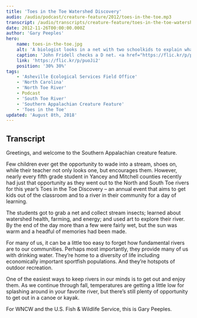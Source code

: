 ```yaml
---
title: 'Toes in the Toe Watershed Discovery'
audio: /audio/podcast/creature-feature/2012/toes-in-the-toe.mp3
transcript: /audio/transcripts/creature-feature/toes-in-the-toe-watershed-discovery.pdf
date: 2012-11-26T00:00:00.000Z
author: 'Gary Peeples'
hero:
    name: toes-in-the-toe.jpg
    alt: 'A biologist looks in a net with two schoolkids to explain what they found.'
    caption: 'John Fridell checks a D net. <a href="https://flic.kr/p/puoJi2">Photo</a> by Gary Peeples, USFWS.'
    link: 'https://flic.kr/p/puoJi2'
    position: '30% 30%'
tags:
    - 'Asheville Ecological Services Field Office'
    - 'North Carolina'
    - 'North Toe River'
    - Podcast
    - 'South Toe River'
    - 'Southern Appalachian Creature Feature'
    - 'Toes in the Toe'
updated: 'August 8th, 2018'
---
```


## Transcript

Greetings, and welcome to the Southern Appalachian creature feature.

Few children ever get the opportunity to wade into a stream, shoes on, while their teacher not only looks one, but encourages them. However, nearly every fifth grade student in Yancey and Mitchell counties recently had just that opportunity as they went out to the North and South Toe rivers for this year’s Toes in the Toe Discovery – an annual event that aims to get kids out of the classroom and to a river in their community for a day of learning.

The students got to grab a net and collect stream insects; learned about watershed health, farming, and energy; and used art to explore their river. By the end of the day more than a few were fairly wet, but the sun was warm and a headful of memories had been made.

For many of us, it can be a little too easy to forget how fundamental rivers are to our communities. Perhaps most importantly, they provide many of us with drinking water. They’re home to a diversity of life including economically important sportfish populations.  And they’re hotspots of outdoor recreation.

One of the easiest ways to keep rivers in our minds is to get out and enjoy them. As we continue through fall, temperatures are getting a little low for splashing around in your favorite river, but there’s still plenty of opportunity to get out in a canoe or kayak.

For WNCW and the U.S. Fish & Wildlife Service, this is Gary Peeples.